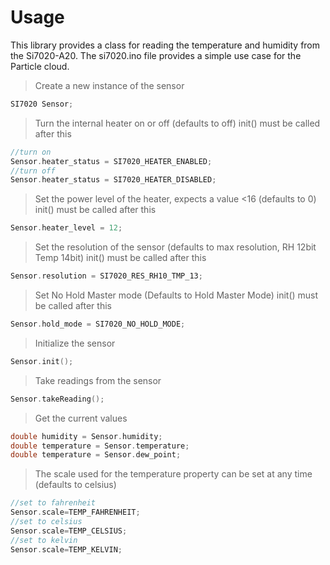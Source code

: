 # Usage

This library provides a class for reading the temperature and humidity from the Si7020-A20. The si7020.ino file provides a simple use case for the Particle cloud.

>Create a new instance of the sensor
```cpp
SI7020 Sensor;
```

>Turn the internal heater on or off (defaults to off)
>init() must be called after this
```cpp
//turn on
Sensor.heater_status = SI7020_HEATER_ENABLED;
//turn off
Sensor.heater_status = SI7020_HEATER_DISABLED;
```

>Set the power level of the heater, expects a value <16 (defaults to 0)
>init() must be called after this
```cpp
Sensor.heater_level = 12;
```

>Set the resolution of the sensor (defaults to max resolution, RH 12bit Temp 14bit)
>init() must be called after this
```cpp
Sensor.resolution = SI7020_RES_RH10_TMP_13;
```

>Set No Hold Master mode (Defaults to Hold Master Mode)
>init() must be called after this
```cpp
Sensor.hold_mode = SI7020_NO_HOLD_MODE;
```

>Initialize the sensor
```cpp
Sensor.init();
```

>Take readings from the sensor
```cpp
Sensor.takeReading();
```

>Get the current values
```cpp
double humidity = Sensor.humidity;
double temperature = Sensor.temperature;
double temperature = Sensor.dew_point;
```

>The scale used for the temperature property can be set at any time (defaults to celsius)
```cpp
//set to fahrenheit
Sensor.scale=TEMP_FAHRENHEIT;
//set to celsius
Sensor.scale=TEMP_CELSIUS;
//set to kelvin
Sensor.scale=TEMP_KELVIN;
